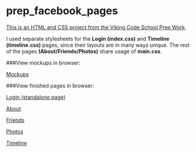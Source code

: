 prep_facebook_pages
===================

[This is an HTML and CSS project from the Viking Code School Prep Work](http://www.vikingcodeschool.com/web-markup-and-coding/let-s-build-facebook).


I used separate stylesheets for the **Login (index.css)** and **Timeline (timeline.css)** pages, since their layouts are in many ways unique. The rest of the pages **(About/Friends/Photos)** share usage of **main.css**.


###View mockups in browser:

[Mockups](https://github.com/blackwright/prep_facebook_pages/blob/master/mockups/facebook.pdf)


###View finished pages in browser:

[Login (standalone page)](http://htmlpreview.github.io/?https://github.com/blackwright/prep_facebook_pages/blob/master/login.html)

[About](https://github.com/blackwright/prep_facebook_pages/blob/master/about.html)

[Friends](https://github.com/blackwright/prep_facebook_pages/blob/master/friends.html)

[Photos](https://github.com/blackwright/prep_facebook_pages/blob/master/photos.html)

[Timeline](https://github.com/blackwright/prep_facebook_pages/blob/master/timeline.html)
